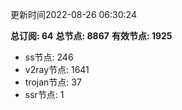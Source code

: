 更新时间2022-08-26 06:30:24

**总订阅: 64**
**总节点: 8867**
**有效节点: 1925**
- ss节点: 246
- v2ray节点: 1641
- trojan节点: 37
- ssr节点: 1
